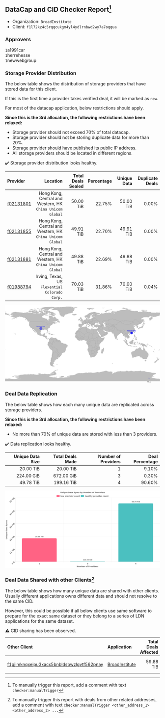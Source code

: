 ## DataCap and CID Checker Report[^1]
 - Organization: `BroadInstitute`
 - Client: `f1l72kz4c5rqqcukgm4yl4ydlrnbwd2wy7a7oqqua`
### Approvers
`1`a1991car<br/>`1`herrehesse<br/>`1`newwebgroup

### Storage Provider Distribution
The below table shows the distribution of storage providers that have stored data for this client.

If this is the first time a provider takes verified deal, it will be marked as `new`.

For most of the datacap application, below restrictions should apply.

**Since this is the 3rd allocation, the following restrictions have been relaxed:**
 - Storage provider should not exceed 70% of total datacap.
 - Storage provider should not be storing duplicate data for more than 20%.
 - Storage provider should have published its public IP address.
 - All storage providers should be located in different regions.

✔️ Storage provider distribution looks healthy.

| Provider                                              |                                                     Location | Total Deals Sealed | Percentage | Unique Data | Duplicate Deals |
| :---------------------------------------------------- | -----------------------------------------------------------: | -----------------: | ---------: | ----------: | --------------: |
| [f02131801](https://filfox.info/en/address/f02131801) | Hong Kong, Central and Western, HK<br/>`China Unicom Global` |          50.00 TiB |     22.75% |   50.00 TiB |           0.00% |
| [f02131855](https://filfox.info/en/address/f02131855) | Hong Kong, Central and Western, HK<br/>`China Unicom Global` |          49.91 TiB |     22.70% |   49.91 TiB |           0.00% |
| [f02131881](https://filfox.info/en/address/f02131881) | Hong Kong, Central and Western, HK<br/>`China Unicom Global` |          49.88 TiB |     22.69% |   49.88 TiB |           0.00% |
| [f01988794](https://filfox.info/en/address/f01988794) |            Irving, Texas, US<br/>`Flexential Colorado Corp.` |          70.03 TiB |     31.86% |   70.00 TiB |           0.04% |

<img src="https://raw.githubusercontent.com/data-preservation-programs/filplus-checker-assets/main/filecoin-project/filecoin-plus-large-datasets/issues/1685/1684724944515.png"/>

### Deal Data Replication
The below table shows how each many unique data are replicated across storage providers.


**Since this is the 3rd allocation, the following restrictions have been relaxed:**
- No more than 70% of unique data are stored with less than 3 providers.

✔️ Data replication looks healthy.

| Unique Data Size | Total Deals Made | Number of Providers | Deal Percentage |
| ---------------: | ---------------: | ------------------: | --------------: |
|        20.00 TiB |        20.00 TiB |                   1 |           9.10% |
|       224.00 GiB |       672.00 GiB |                   3 |           0.30% |
|        49.78 TiB |       199.16 TiB |                   4 |          90.60% |

<img src="https://raw.githubusercontent.com/data-preservation-programs/filplus-checker-assets/main/filecoin-project/filecoin-plus-large-datasets/issues/1685/1684724945269.png"/>

### Deal Data Shared with other Clients[^3]
The below table shows how many unique data are shared with other clients.
Usually different applications owns different data and should not resolve to the same CID.

However, this could be possible if all below clients use same software to prepare for the exact same dataset or they belong to a series of LDN applications for the same dataset.

⚠️ CID sharing has been observed.

| Other Client                                                                                                          | Application                                                                                    | Total Deals Affected | Unique CIDs | Approvers                               |
| :-------------------------------------------------------------------------------------------------------------------- | :--------------------------------------------------------------------------------------------- | -------------------: | ----------: | :-------------------------------------- |
| [f1gjimknqxeipu3xacx5bnbldsbwzlgvtf562pnay](https://filfox.info/en/address/f1gjimknqxeipu3xacx5bnbldsbwzlgvtf562pnay) | [BroadInstitute](https://github.com/filecoin-project/filecoin-plus-large-datasets/issues/1686) |            59.88 TiB |         640 | `1`newwebgroup<br/>`1`Tom-OriginStorage |

[^1]: To manually trigger this report, add a comment with text `checker:manualTrigger`

[^2]: Deals from those addresses are combined into this report as they are specified with `checker:manualTrigger`

[^3]: To manually trigger this report with deals from other related addresses, add a comment with text `checker:manualTrigger <other_address_1> <other_address_2> ...`
